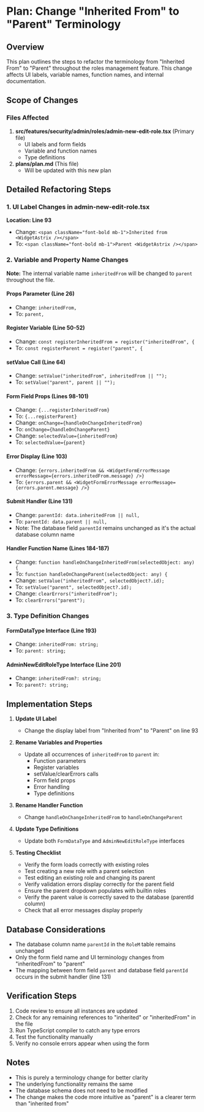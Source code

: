 # Plan: Change "Inherited From" to "Parent" Terminology

## Overview
This plan outlines the steps to refactor the terminology from "Inherited From" to "Parent" throughout the roles management feature. This change affects UI labels, variable names, function names, and internal documentation.

## Scope of Changes

### Files Affected
1. **src/features/security/admin/roles/admin-new-edit-role.tsx** (Primary file)
   - UI labels and form fields
   - Variable and function names
   - Type definitions
2. **plans/plan.md** (This file)
   - Will be updated with this new plan

## Detailed Refactoring Steps

### 1. UI Label Changes in admin-new-edit-role.tsx

**Location: Line 93**
- Change: `<span className="font-bold mb-1">Inherited from <WidgetAstrix /></span>`
- To: `<span className="font-bold mb-1">Parent <WidgetAstrix /></span>`

### 2. Variable and Property Name Changes

**Note:** The internal variable name `inheritedFrom` will be changed to `parent` throughout the file.

#### Props Parameter (Line 26)
- Change: `inheritedFrom,`
- To: `parent,`

#### Register Variable (Line 50-52)
- Change: `const registerInheritedFrom = register("inheritedFrom", {`
- To: `const registerParent = register("parent", {`

#### setValue Call (Line 64)
- Change: `setValue("inheritedFrom", inheritedFrom || "");`
- To: `setValue("parent", parent || "");`

#### Form Field Props (Lines 98-101)
- Change: `{...registerInheritedFrom}`
- To: `{...registerParent}`
- Change: `onChange={handleOnChangeInheritedFrom}`
- To: `onChange={handleOnChangeParent}`
- Change: `selectedValue={inheritedFrom}`
- To: `selectedValue={parent}`

#### Error Display (Line 103)
- Change: `{errors.inheritedFrom && <WidgetFormErrorMessage errorMessage={errors.inheritedFrom.message} />}`
- To: `{errors.parent && <WidgetFormErrorMessage errorMessage={errors.parent.message} />}`

#### Submit Handler (Line 131)
- Change: `parentId: data.inheritedFrom || null,`
- To: `parentId: data.parent || null,`
- Note: The database field `parentId` remains unchanged as it's the actual database column name

#### Handler Function Name (Lines 184-187)
- Change: `function handleOnChangeInheritedFrom(selectedObject: any) {`
- To: `function handleOnChangeParent(selectedObject: any) {`
- Change: `setValue("inheritedFrom", selectedObject?.id);`
- To: `setValue("parent", selectedObject?.id);`
- Change: `clearErrors("inheritedFrom");`
- To: `clearErrors("parent");`

### 3. Type Definition Changes

#### FormDataType Interface (Line 193)
- Change: `inheritedFrom: string;`
- To: `parent: string;`

#### AdminNewEditRoleType Interface (Line 201)
- Change: `inheritedFrom?: string;`
- To: `parent?: string;`

## Implementation Steps

1. **Update UI Label**
   - Change the display label from "Inherited from" to "Parent" on line 93

2. **Rename Variables and Properties**
   - Update all occurrences of `inheritedFrom` to `parent` in:
     - Function parameters
     - Register variables
     - setValue/clearErrors calls
     - Form field props
     - Error handling
     - Type definitions

3. **Rename Handler Function**
   - Change `handleOnChangeInheritedFrom` to `handleOnChangeParent`

4. **Update Type Definitions**
   - Update both `FormDataType` and `AdminNewEditRoleType` interfaces

5. **Testing Checklist**
   - Verify the form loads correctly with existing roles
   - Test creating a new role with a parent selection
   - Test editing an existing role and changing its parent
   - Verify validation errors display correctly for the parent field
   - Ensure the parent dropdown populates with builtin roles
   - Verify the parent value is correctly saved to the database (parentId column)
   - Check that all error messages display properly

## Database Considerations

- The database column name `parentId` in the `RoleM` table remains unchanged
- Only the form field name and UI terminology changes from "inheritedFrom" to "parent"
- The mapping between form field `parent` and database field `parentId` occurs in the submit handler (line 131)

## Verification Steps

1. Code review to ensure all instances are updated
2. Check for any remaining references to "inherited" or "inheritedFrom" in the file
3. Run TypeScript compiler to catch any type errors
4. Test the functionality manually
5. Verify no console errors appear when using the form

## Notes

- This is purely a terminology change for better clarity
- The underlying functionality remains the same
- The database schema does not need to be modified
- The change makes the code more intuitive as "parent" is a clearer term than "inherited from"
